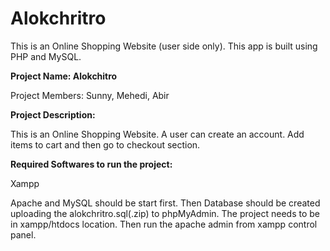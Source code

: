 # Alokchritro
This is an Online Shopping Website (user side only). This app is built using PHP and MySQL.

**Project Name: Alokchitro**

Project Members: Sunny, Mehedi, Abir

**Project Description:**

This is an Online Shopping Website. A user can create an account.
Add items to cart and then go to checkout section.

**Required Softwares to run the project:**

Xampp

Apache and MySQL should be start first.
Then Database should be created uploading
the alokchritro.sql(.zip) to phpMyAdmin.
The project needs to be in xampp/htdocs location.
Then run the apache admin from xampp control panel.
